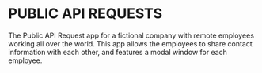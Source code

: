 # PUBLIC API REQUESTS
The Public API Request app for a fictional company with remote employees working all over the world. This app allows the employees to share contact information with each other, and features a modal window for each employee.
